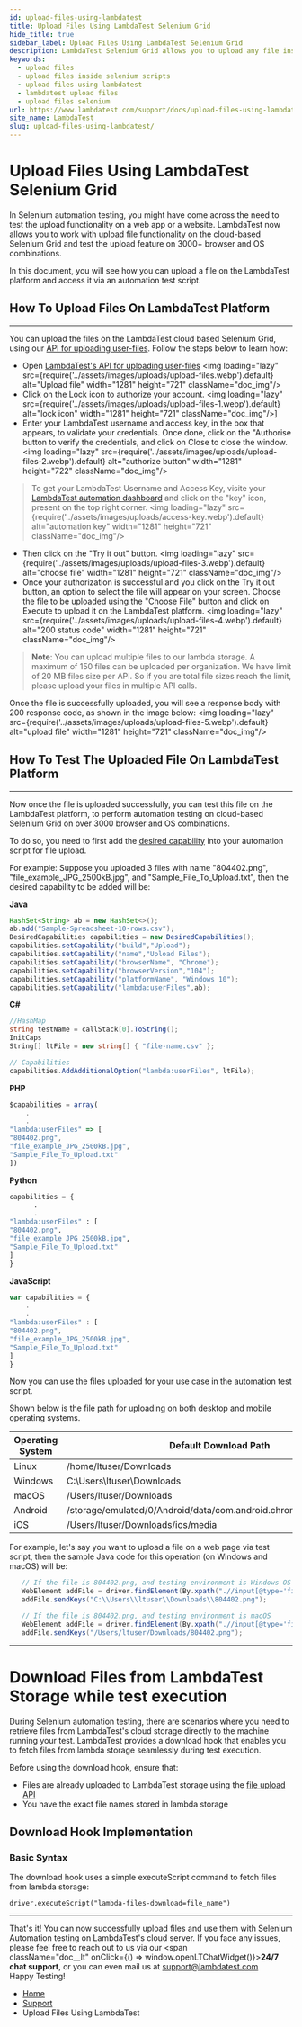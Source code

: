 ```yaml
---
id: upload-files-using-lambdatest
title: Upload Files Using LambdaTest Selenium Grid
hide_title: true
sidebar_label: Upload Files Using LambdaTest Selenium Grid
description: LambdaTest Selenium Grid allows you to upload any file inside your Selenium test scripts, to ensure cross-browser compatibility on over 3000+ browsers and OS. 
keywords:
  - upload files
  - upload files inside selenium scripts
  - upload files using lambdatest
  - lambdatest upload files
  - upload files selenium
url: https://www.lambdatest.com/support/docs/upload-files-using-lambdatest/
site_name: LambdaTest
slug: upload-files-using-lambdatest/
---
```


<script type="application/ld+json"
      dangerouslySetInnerHTML={{ __html: JSON.stringify({
       "@context": "https://schema.org",
        "@type": "BreadcrumbList",
        "itemListElement": [{
          "@type": "ListItem",
          "position": 1,
          "name": "LambdaTest",
          "item": "https://www.lambdatest.com"
        },{
          "@type": "ListItem",
          "position": 2,
          "name": "Support",
          "item": "https://www.lambdatest.com/support/docs/"
        },{
          "@type": "ListItem",
          "position": 3,
          "name": "Upload Files Using LambdaTest",
          "item": "https://www.lambdatest.com/support/docs/upload-files-using-lambdatest/"
        }]
      })
    }}
></script>

# Upload Files Using LambdaTest Selenium Grid

In Selenium automation testing, you might have come across the need to test the upload functionality on a web app or a website. LambdaTest now allows you to work with upload file functionality on the cloud-based Selenium Grid and test the upload feature on 3000+ browser and OS combinations.

In this document, you will see how you can upload a file on the LambdaTest platform and access it via an automation test script.

## How To Upload Files On LambdaTest Platform

* * *

You can upload the files on the LambdaTest cloud based Selenium Grid, using our [API for uploading user-files](/api-doc/). Follow the steps below to learn how:

*   Open [LambdaTest's API for uploading user-files](/api-doc/) <img loading="lazy" src={require('../assets/images/uploads/upload-files.webp').default} alt="Upload file" width="1281" height="721" className="doc_img"/>
*   Click on the Lock icon to authorize your account. <img loading="lazy" src={require('../assets/images/uploads/upload-files-1.webp').default} alt="lock icon" width="1281" height="721" className="doc_img"/>]
*   Enter your LambdaTest username and access key, in the box that appears, to validate your credentials. Once done, click on the "Authorise button to verify the credentials, and click on Close to close the window. <img loading="lazy" src={require('../assets/images/uploads/upload-files-2.webp').default} alt="authorize button" width="1281" height="722" className="doc_img"/>


> To get your LambdaTest Username and Access Key, visite your [LambdaTest automation dashboard](https://automation.lambdatest.com/) and click on the "key" icon, present on the top right corner.
<img loading="lazy" src={require('../assets/images/uploads/access-key.webp').default} alt="automation key" width="1281" height="721" className="doc_img"/>

*   Then click on the "Try it out" button. <img loading="lazy" src={require('../assets/images/uploads/upload-files-3.webp').default} alt="choose file" width="1281" height="721" className="doc_img"/>
*   Once your authorization is successful and you click on the Try it out button, an option to select the file will appear on your screen. Choose the file to be uploaded using the "Choose File" button and click on Execute to upload it on the LambdaTest platform. <img loading="lazy" src={require('../assets/images/uploads/upload-files-4.webp').default} alt="200 status code" width="1281" height="721" className="doc_img"/>
   

> **Note**: You can upload multiple files to our lambda storage. A maximum of 150 files can be uploaded per organization. We have limit of 20 MB files size per API. So if you are total file sizes reach the limit, please upload your files in multiple API calls.

Once the file is successfully uploaded, you will see a response body with 200 response code, as shown in the image below: <img loading="lazy" src={require('../assets/images/uploads/upload-files-5.webp').default} alt="upload file" width="1281" height="721" className="doc_img"/>

## How To Test The Uploaded File On LambdaTest Platform

* * *

Now once the file is uploaded successfully, you can test this file on the LambdaTest platform, to perform automation testing on cloud-based Selenium Grid on over 3000 browser and OS combinations.

To do so, you need to first add the [desired capability](https://www.lambdatest.com/capabilities-generator/) into your automation script for file upload.

For example: Suppose you uploaded 3 files with name "804402.png", "file_example_JPG_2500kB.jpg", and "Sample_File_To_Upload.txt", then the desired capability to be added will be:

**Java**

```java
HashSet<String> ab = new HashSet<>();
ab.add("Sample-Spreadsheet-10-rows.csv");
DesiredCapabilities capabilities = new DesiredCapabilities();
capabilities.setCapability("build","Upload");
capabilities.setCapability("name","Upload Files");
capabilities.setCapability("browserName", "Chrome");
capabilities.setCapability("browserVersion","104");
capabilities.setCapability("platformName", "Windows 10");
capabilities.setCapability("lambda:userFiles",ab);
```

**C#**

```csharp
//HashMap
string testName = callStack[0].ToString();
InitCaps
String[] ltFile = new string[] { "file-name.csv" };

// Capabilities
capabilities.AddAdditionalOption("lambda:userFiles", ltFile);
```

**PHP**

```javascript
$capabilities = array(
    .
    .
"lambda:userFiles" => [
"804402.png",
"file_example_JPG_2500kB.jpg",
"Sample_File_To_Upload.txt"
])
```

**Python**

```py
capabilities = {
      .
      .
"lambda:userFiles" : [
"804402.png",
"file_example_JPG_2500kB.jpg",
"Sample_File_To_Upload.txt"
]
}
```

**JavaScript**

```js
var capabilities = {
    .
    .
"lambda:userFiles" : [
"804402.png",
"file_example_JPG_2500kB.jpg",
"Sample_File_To_Upload.txt"
]
}
```

Now you can use the files uploaded for your use case in the automation test script. 

Shown below is the file path for uploading on both desktop and mobile operating systems.

|Operating System  | Default Download Path |
|------------- | --------------------------|
| Linux | /home/ltuser/Downloads |
| Windows | C:\\Users\ltuser\Downloads |
| macOS | /Users/ltuser/Downloads |
| Android | /storage/emulated/0/Android/data/com.android.chrome/files/Download/ |
| iOS | /Users/ltuser/Downloads/ios/media |

For example, let's say you want to upload a file on a web page via test script, then the sample Java code for this operation (on Windows and macOS) will be:

```java
   // If the file is 804402.png, and testing environment is Windows OS
   WebElement addFile = driver.findElement(By.xpath(".//input[@type='file']"));
   addFile.sendKeys("C:\\Users\\ltuser\\Downloads\\804402.png");

   // If the file is 804402.png, and testing environment is macOS
   WebElement addFile = driver.findElement(By.xpath(".//input[@type='file']"));
   addFile.sendKeys("/Users/ltuser/Downloads/804402.png");
```

* * *

# Download Files from LambdaTest Storage while test execution

During Selenium automation testing, there are scenarios where you need to retrieve files from LambdaTest's cloud storage directly to the machine running your test. LambdaTest provides a download hook that enables you to fetch files from lambda storage seamlessly during test execution.


Before using the download hook, ensure that:
- Files are already uploaded to LambdaTest storage using the [file upload API](https://www.lambdatest.com/support/api-doc/)
- You have the exact file names stored in lambda storage

## Download Hook Implementation

### Basic Syntax

The download hook uses a simple executeScript command to fetch files from lambda storage:

```
driver.executeScript("lambda-files-download=file_name")
```



* * *

That's it! You can now successfully upload files and use them with Selenium Automation testing on LambdaTest's cloud server. If you face any issues, please feel free to reach out to us via our <span className="doc__lt" onClick={() => window.openLTChatWidget()}>**24/7 chat support**</span>, or you can even mail us at [support@lambdatest.com](mailto:support@lambdatest.com) <br />Happy Testing!

<nav aria-label="breadcrumbs">
  <ul className="breadcrumbs">
    <li className="breadcrumbs__item">
      <a className="breadcrumbs__link" href="https://www.lambdatest.com">
        Home
      </a>
    </li>
    <li className="breadcrumbs__item">
      <a className="breadcrumbs__link" target="_self" href="https://www.lambdatest.com/support/docs/">
        Support
      </a>
    </li>
    <li className="breadcrumbs__item breadcrumbs__item--active">
      <span className="breadcrumbs__link">
        Upload Files Using LambdaTest
      </span>
    </li>
  </ul>
</nav>
